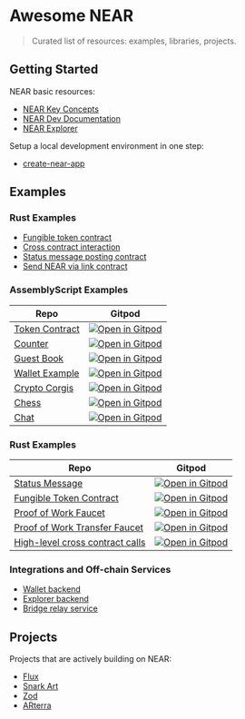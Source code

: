 # Awesome NEAR

> Curated list of resources: examples, libraries, projects.

## Getting Started
NEAR basic resources:
* [NEAR Key Concepts](https://docs.near.org/concepts/welcome)
* [NEAR Dev Documentation](https://docs.near.org/)
* [NEAR Explorer](https://explorer.near.org/)

Setup a local development environment in one step:
* [create-near-app](https://github.com/near/create-near-app)

## Examples

### Rust Examples

* [Fungible token contract](https://github.com/near/near-sdk-rs/tree/master/examples/fungible-token)
* [Cross contract interaction](https://github.com/near-examples/rust-high-level-cross-contract)
* [Status message posting contract](https://github.com/near-examples/rust-status-message)
* [Send NEAR via link contract](https://github.com/near/near-linkdrop)

### AssemblyScript Examples
Repo|Gitpod
---|---
[Token Contract](https://github.com/near-examples/token-contract-as)| [![Open in Gitpod](https://gitpod.io/button/open-in-gitpod.svg)](https://gitpod.io/#https://github.com/near-examples/token-contract-as)
[Counter](https://github.com/near-examples/counter)| [![Open in Gitpod](https://gitpod.io/button/open-in-gitpod.svg)](https://gitpod.io/#https://github.com/near-examples/counter)
[Guest Book](https://github.com/near-examples/guest-book) | [![Open in Gitpod](https://gitpod.io/button/open-in-gitpod.svg)](https://gitpod.io/#https://github.com/near-examples/guest-book)
[Wallet Example](https://github.com/near-examples/wallet-example)| [![Open in Gitpod](https://gitpod.io/button/open-in-gitpod.svg)](https://gitpod.io/#https://github.com/near-examples/wallet-example)
[Crypto Corgis](https://github.com/nearprotocol/corgis) | [![Open in Gitpod](https://gitpod.io/button/open-in-gitpod.svg)](https://gitpod.io/#https://github.com/nearprotocol/corgis) |
[Chess](https://github.com/nearprotocol/near-chess)|[![Open in Gitpod](https://gitpod.io/button/open-in-gitpod.svg)](https://gitpod.io/#https://github.com/nearprotocol/near-chess)
[Chat](https://github.com/near-examples/chat) | [![Open in Gitpod](https://gitpod.io/button/open-in-gitpod.svg)](https://gitpod.io/#https://github.com/near-examples/chat)

### Rust Examples
Repo|Gitpod
---|---
[Status Message](https://github.com/near-examples/rust-status-message)| [![Open in Gitpod](https://gitpod.io/button/open-in-gitpod.svg)](https://gitpod.io/#https://github.com/near-examples/rust-status-message)
[Fungible Token Contract](https://github.com/near-examples/rust-fungible-token)| [![Open in Gitpod](https://gitpod.io/button/open-in-gitpod.svg)](https://gitpod.io/#https://github.com/near-examples/rust-fungible-token)
[Proof of Work Faucet](https://github.com/near-examples/pow-faucet)| [![Open in Gitpod](https://gitpod.io/button/open-in-gitpod.svg)](https://gitpod.io/#https://github.com/near-examples/pow-faucet)
[Proof of Work Transfer Faucet](https://github.com/near-examples/token-printer)| [![Open in Gitpod](https://gitpod.io/button/open-in-gitpod.svg)](https://gitpod.io/#https://github.com/near-examples/token-printer)
[High-level cross contract calls](https://github.com/near-examples/rust-high-level-cross-contract)| [![Open in Gitpod](https://gitpod.io/button/open-in-gitpod.svg)](https://gitpod.io/#https://github.com/near-examples/rust-high-level-cross-contract)

### Integrations and Off-chain Services

* [Wallet backend](https://github.com/near/near-contract-helper)
* [Explorer backend](https://github.com/near/near-explorer/tree/master/backend)
* [Bridge relay service](https://github.com/near/rainbow-bridge-lib/tree/master/near2eth-relay)

## Projects

Projects that are actively building on NEAR:
* [Flux](http://flux.market/)
* [Snark Art](http://snark.art/)
* [Zod](https://www.zod.tv/)
* [ARterra](http://arterra.co/)
